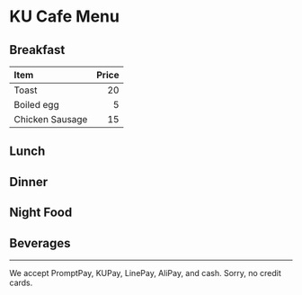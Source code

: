 # KU Cafe Menu

## Breakfast

| Item            | Price |
|:----------------|------:|
| Toast           |    20 |
| Boiled egg      |     5 |
| Chicken Sausage |    15 |

## Lunch

## Dinner

## Night Food

## Beverages

---

We accept PromptPay, KUPay, LinePay, AliPay, and cash. Sorry, no credit cards.
